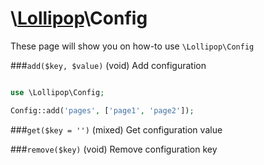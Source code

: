 # \\[Lollipop](http://github.com/4ldrich/lollipop-php)\Config

These page will show you on how-to use ```\Lollipop\Config``` 

###```add($key, $value)``` (void)
Add configuration

```php

use \Lollipop\Config;

Config::add('pages', ['page1', 'page2']);

```

###```get($key = '')``` (mixed)
Get configuration value

###```remove($key)``` (void)
Remove configuration key